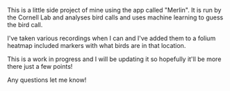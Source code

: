 This is a little side project of mine using the app called "Merlin".
It is run by the Cornell Lab and analyses bird calls and uses machine
learning to guess the bird call.

I've taken various recordings when I can and I've added them to a 
folium heatmap included markers with what birds are in that location.

This is a work in progress and I will be updating it so hopefully
it'll be more there just a few points!

Any questions let me know!
